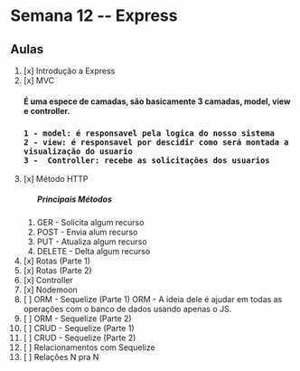 # Semana 12 -- Express

<h2>Aulas</h2>

<ol>
<li>[x] Introdução a Express</li>
<li>[x] MVC
<p>
    <h4>É uma espece de camadas, são basicamente 3 camadas, model, view e controller.<h3>

    1 - model: é responsavel pela logica do nosso sistema 
    2 - view: é responsavel por descidir como será montada a visualização do usuario
    3 -  Controller: recebe as solicitações dos usuarios
</p> 

</li>
<li>[x] Método HTTP

<ol>
    <h5>Principais Métodos</h5>
    <li>GER - Solicita algum recurso</li>
    <li>POST - Envia alum recurso</li>
    <li>PUT - Atualiza algum recurso</li>
    <li>DELETE - Delta algum recurso</li>
</ol>

</li>
<li>[x] Rotas (Parte 1)</li>
<li>[x] Rotas (Parte 2)</li>
<li>[x] Controller</li>
<li>[x] Nodemoon</li>
<li>[ ] ORM - Sequelize (Parte 1)
ORM - A ideia dele é ajudar em todas as operações com o banco de dados usando apenas o JS.
</li>
<li>[ ] ORM - Sequelize (Parte 2)</li>
<li>[ ] CRUD - Sequelize (Parte 1)</li>
<li>[ ] CRUD - Sequelize (Parte 2)</li>
<li>[ ] Relacionamentos com Sequelize</li>
<li>[ ] Relações N pra N</li>

</ol>
